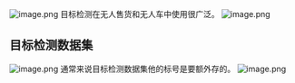![image.png](https://cdn.jsdelivr.net/gh/Bluestone-work/image/image/20240926232111.png)
目标检测在无人售货和无人车中使用很广泛。
![image.png](https://cdn.jsdelivr.net/gh/Bluestone-work/image/image/20240926232625.png)
## 目标检测数据集
![image.png](https://cdn.jsdelivr.net/gh/Bluestone-work/image/image/20240926232701.png)
通常来说目标检测数据集他的标号是要额外存的。
![image.png](https://cdn.jsdelivr.net/gh/Bluestone-work/image/image/20240926232913.png)

